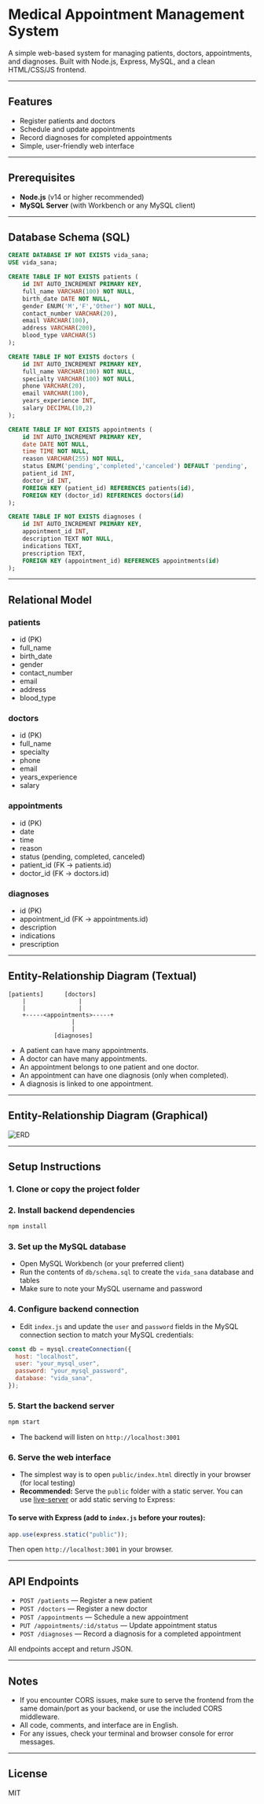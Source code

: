 # Medical Appointment Management System

A simple web-based system for managing patients, doctors, appointments, and diagnoses. Built with Node.js, Express, MySQL, and a clean HTML/CSS/JS frontend.

---

## Features

- Register patients and doctors
- Schedule and update appointments
- Record diagnoses for completed appointments
- Simple, user-friendly web interface

---

## Prerequisites

- **Node.js** (v14 or higher recommended)
- **MySQL Server** (with Workbench or any MySQL client)

---

## Database Schema (SQL)

```sql
CREATE DATABASE IF NOT EXISTS vida_sana;
USE vida_sana;

CREATE TABLE IF NOT EXISTS patients (
    id INT AUTO_INCREMENT PRIMARY KEY,
    full_name VARCHAR(100) NOT NULL,
    birth_date DATE NOT NULL,
    gender ENUM('M','F','Other') NOT NULL,
    contact_number VARCHAR(20),
    email VARCHAR(100),
    address VARCHAR(200),
    blood_type VARCHAR(5)
);

CREATE TABLE IF NOT EXISTS doctors (
    id INT AUTO_INCREMENT PRIMARY KEY,
    full_name VARCHAR(100) NOT NULL,
    specialty VARCHAR(100) NOT NULL,
    phone VARCHAR(20),
    email VARCHAR(100),
    years_experience INT,
    salary DECIMAL(10,2)
);

CREATE TABLE IF NOT EXISTS appointments (
    id INT AUTO_INCREMENT PRIMARY KEY,
    date DATE NOT NULL,
    time TIME NOT NULL,
    reason VARCHAR(255) NOT NULL,
    status ENUM('pending','completed','canceled') DEFAULT 'pending',
    patient_id INT,
    doctor_id INT,
    FOREIGN KEY (patient_id) REFERENCES patients(id),
    FOREIGN KEY (doctor_id) REFERENCES doctors(id)
);

CREATE TABLE IF NOT EXISTS diagnoses (
    id INT AUTO_INCREMENT PRIMARY KEY,
    appointment_id INT,
    description TEXT NOT NULL,
    indications TEXT,
    prescription TEXT,
    FOREIGN KEY (appointment_id) REFERENCES appointments(id)
);
```

---

## Relational Model

### patients

- id (PK)
- full_name
- birth_date
- gender
- contact_number
- email
- address
- blood_type

### doctors

- id (PK)
- full_name
- specialty
- phone
- email
- years_experience
- salary

### appointments

- id (PK)
- date
- time
- reason
- status (pending, completed, canceled)
- patient_id (FK → patients.id)
- doctor_id (FK → doctors.id)

### diagnoses

- id (PK)
- appointment_id (FK → appointments.id)
- description
- indications
- prescription

---

## Entity-Relationship Diagram (Textual)

```
[patients]      [doctors]
    |               |
    |               |
    +-----<appointments>-----+
                  |
                  |
             [diagnoses]
```

- A patient can have many appointments.
- A doctor can have many appointments.
- An appointment belongs to one patient and one doctor.
- An appointment can have one diagnosis (only when completed).
- A diagnosis is linked to one appointment.

---

## Entity-Relationship Diagram (Graphical)

![ERD](db/ERD.png)

---

## Setup Instructions

### 1. Clone or copy the project folder

### 2. Install backend dependencies

```bash
npm install
```

### 3. Set up the MySQL database

- Open MySQL Workbench (or your preferred client)
- Run the contents of `db/schema.sql` to create the `vida_sana` database and tables
- Make sure to note your MySQL username and password

### 4. Configure backend connection

- Edit `index.js` and update the `user` and `password` fields in the MySQL connection section to match your MySQL credentials:

```js
const db = mysql.createConnection({
  host: "localhost",
  user: "your_mysql_user",
  password: "your_mysql_password",
  database: "vida_sana",
});
```

### 5. Start the backend server

```bash
npm start
```

- The backend will listen on `http://localhost:3001`

### 6. Serve the web interface

- The simplest way is to open `public/index.html` directly in your browser (for local testing)
- **Recommended:** Serve the `public` folder with a static server. You can use [live-server](https://www.npmjs.com/package/live-server) or add static serving to Express:

#### To serve with Express (add to `index.js` before your routes):

```js
app.use(express.static("public"));
```

Then open `http://localhost:3001` in your browser.

---

## API Endpoints

- `POST /patients` — Register a new patient
- `POST /doctors` — Register a new doctor
- `POST /appointments` — Schedule a new appointment
- `PUT /appointments/:id/status` — Update appointment status
- `POST /diagnoses` — Record a diagnosis for a completed appointment

All endpoints accept and return JSON.

---

## Notes

- If you encounter CORS issues, make sure to serve the frontend from the same domain/port as your backend, or use the included CORS middleware.
- All code, comments, and interface are in English.
- For any issues, check your terminal and browser console for error messages.

---

## License

MIT
